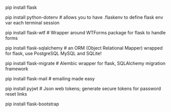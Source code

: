 pip install flask

pip install python-dotenv # allows you to have .flaskenv to define flask env var each terminal session

pip install flask-wtf # Wrapper around WTForms package for flask to handle forms

pip install flask-sqlalchemy # an ORM (Object Relational Mapper) wrapped for flask, use PostgreSQL MySQL and SQLite!

pip install flask-migrate # Alembic wrapper for flask, SQLAlchemy migration framework

pip install flask-mail # emailing made easy

pip install pyjwt # Json web tokens; generate secure tokens for password reset links

pip install flask-bootstrap